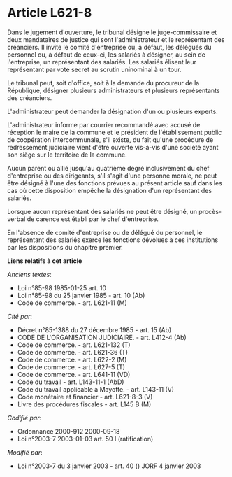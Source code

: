 # Article L621-8

Dans le jugement d'ouverture, le tribunal désigne le juge-commissaire et deux mandataires de justice qui sont
l'administrateur et le représentant des créanciers. Il invite le comité d'entreprise ou, à défaut, les délégués du personnel
ou, à défaut de ceux-ci, les salariés à désigner, au sein de l'entreprise, un représentant des salariés. Les salariés élisent
leur représentant par vote secret au scrutin uninominal à un tour.

Le tribunal peut, soit d'office, soit à la demande du procureur de la République, désigner plusieurs administrateurs et
plusieurs représentants des créanciers.

L'administrateur peut demander la désignation d'un ou plusieurs experts.

L'administrateur informe par courrier recommandé avec accusé de réception le maire de la commune et le président de
l'établissement public de coopération intercommunale, s'il existe, du fait qu'une procédure de redressement judiciaire vient
d'être ouverte vis-à-vis d'une société ayant son siège sur le territoire de la commune.

Aucun parent ou allié jusqu'au quatrième degré inclusivement du chef d'entreprise ou des dirigeants, s'il s'agit d'une
personne morale, ne peut être désigné à l'une des fonctions prévues au présent article sauf dans les cas où cette disposition
empêche la désignation d'un représentant des salariés.

Lorsque aucun représentant des salariés ne peut être désigné, un procès-verbal de carence est établi par le chef
d'entreprise.

En l'absence de comité d'entreprise ou de délégué du personnel, le représentant des salariés exerce les fonctions dévolues à
ces institutions par les dispositions du chapitre premier.

**Liens relatifs à cet article**

_Anciens textes_:

  - Loi n°85-98 1985-01-25 art. 10
  - Loi n°85-98 du 25 janvier 1985 - art. 10 (Ab)
  - Code de commerce. - art. L621-11 (M)

_Cité par_:

  - Décret n°85-1388 du 27 décembre 1985 - art. 15 (Ab)
  - CODE DE L'ORGANISATION JUDICIAIRE. - art. L412-4 (Ab)
  - Code de commerce. - art. L621-132 (T)
  - Code de commerce. - art. L621-36 (T)
  - Code de commerce. - art. L622-2 (M)
  - Code de commerce. - art. L627-5 (T)
  - Code de commerce. - art. L641-11 (VD)
  - Code du travail - art. L143-11-1 (AbD)
  - Code du travail applicable à Mayotte. - art. L143-11 (V)
  - Code monétaire et financier - art. L621-8-3 (V)
  - Livre des procédures fiscales - art. L145 B (M)

_Codifié par_:

  - Ordonnance 2000-912 2000-09-18
  - Loi n°2003-7 2003-01-03 art. 50 I (ratification)

_Modifié par_:

  - Loi n°2003-7 du 3 janvier 2003 - art. 40 () JORF 4 janvier 2003
